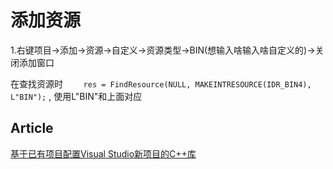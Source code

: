 # 添加资源
1.右键项目->添加->资源->自定义->资源类型->BIN(想输入啥输入啥自定义的)->关闭添加窗口

在查找资源时 `    res = FindResource(NULL, MAKEINTRESOURCE(IDR_BIN4), L"BIN");` , 使用L"BIN"和上面对应


## Article

[基于已有项目配置Visual Studio新项目的C++库](https://mp.weixin.qq.com/s/EBy-HpI6S66cSun5pfiI7g)
